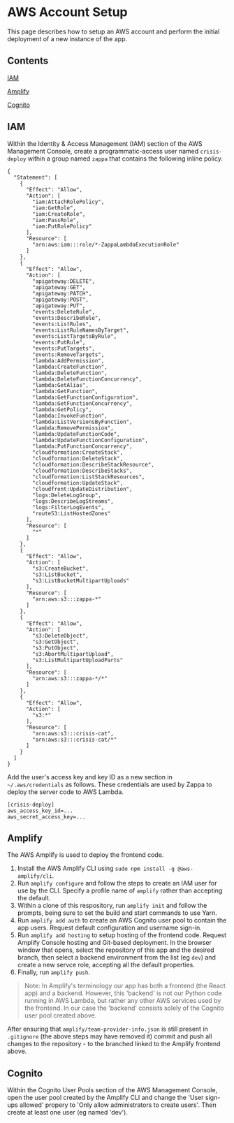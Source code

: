 # AWS Account Setup

This page describes how to setup an AWS account and perform the initial deployment of a new instance of the app.

## Contents

[IAM](#IAM)

[Amplify](#Amplify)

[Cognito](#Cognito)

## IAM

Within the Identity & Access Management (IAM) section of the AWS Management Console, create a programmatic-access user named `crisis-deploy` within a group named `zappa` that contains the following inline policy.

```
{
  "Statement": [
    {
      "Effect": "Allow",
      "Action": [
        "iam:AttachRolePolicy",
        "iam:GetRole",
        "iam:CreateRole",
        "iam:PassRole",
        "iam:PutRolePolicy"
      ],
      "Resource": [
        "arn:aws:iam:::role/*-ZappaLambdaExecutionRole"
      ]
    },
    {
      "Effect": "Allow",
      "Action": [
        "apigateway:DELETE",
        "apigateway:GET",
        "apigateway:PATCH",
        "apigateway:POST",
        "apigateway:PUT",
        "events:DeleteRule",
        "events:DescribeRule",
        "events:ListRules",
        "events:ListRuleNamesByTarget",
        "events:ListTargetsByRule",
        "events:PutRule",
        "events:PutTargets",
        "events:RemoveTargets",
        "lambda:AddPermission",
        "lambda:CreateFunction",
        "lambda:DeleteFunction",
        "lambda:DeleteFunctionConcurrency",
        "lambda:GetAlias",
        "lambda:GetFunction",
        "lambda:GetFunctionConfiguration",
        "lambda:GetFunctionConcurrency",
        "lambda:GetPolicy",
        "lambda:InvokeFunction",
        "lambda:ListVersionsByFunction",
        "lambda:RemovePermission",
        "lambda:UpdateFunctionCode",
        "lambda:UpdateFunctionConfiguration",
        "lambda:PutFunctionConcurrency",
        "cloudformation:CreateStack",
        "cloudformation:DeleteStack",
        "cloudformation:DescribeStackResource",
        "cloudformation:DescribeStacks",
        "cloudformation:ListStackResources",
        "cloudformation:UpdateStack",
        "cloudfront:UpdateDistribution",
        "logs:DeleteLogGroup",
        "logs:DescribeLogStreams",
        "logs:FilterLogEvents",
        "route53:ListHostedZones"
      ],
      "Resource": [
        "*"
      ]
    },
    {
      "Effect": "Allow",
      "Action": [
        "s3:CreateBucket",
        "s3:ListBucket",
        "s3:ListBucketMultipartUploads"
      ],
      "Resource": [
        "arn:aws:s3:::zappa-*"
      ]
    },
    {
      "Effect": "Allow",
      "Action": [
        "s3:DeleteObject",
        "s3:GetObject",
        "s3:PutObject",
        "s3:AbortMultipartUpload",
        "s3:ListMultipartUploadParts"
      ],
      "Resource": [
        "arn:aws:s3:::zappa-*/*"
      ]
    },
    {
      "Effect": "Allow",
      "Action": [
        "s3:*"
      ],
      "Resource": [
        "arn:aws:s3:::crisis-cat",
        "arn:aws:s3:::crisis-cat/*"
      ]
    }
  ]
}
```

Add the user's access key and key ID as a new section in `~/.aws/credentials` as follows. These credentials are used by Zappa to deploy the server code to AWS Lambda.

```
[crisis-deploy]
aws_access_key_id=...
aws_secret_access_key=...
```

## Amplify

The AWS Amplify is used to deploy the frontend code.

1. Install the AWS Amplify CLI using `sudo npm install -g @aws-amplify/cli`.
1. Run `amplify configure` and follow the steps to create an IAM user for use by the CLI. Specify a profile name of `amplify` rather than accepting the default.
1. Within a clone of this respository, run `amplify init` and follow the prompts, being sure to set the build and start commands to use Yarn.
1. Run `amplify add auth` to create an AWS Cognito user pool to contain the app users. Request default configuration and username sign-in.
1. Run `amplify add hosting` to setup hosting of the frontend code. Request Amplify Console hosting and Git-based deployment. In the browser window that opens, select the repository of this app and the desired branch, then select a backend environment from the list (eg `dev`) and create a new servce role, accepting all the default properties.
1. Finally, run `amplify push`.

> Note: In Amplify's terminology our app has both a frontend (the React app) and a backend. However, this 'backend' is not our Python code running in AWS Lambda, but rather any other AWS services used by the frontend. In our case the 'backend' consists solely of the Cognito user pool created above.

After ensuring that `amplify/team-provider-info.json` is still present in `.gitignore` (the above steps may have removed it) commit and push all changes to the repository - to the branched linked to the Amplify frontend above.

## Cognito

Within the Cognito User Pools section of the AWS Management Console, open the user pool created by the Amplify CLI and change the 'User sign-ups allowed' propery to 'Only allow administrators to create users'. Then create at least one user (eg named 'dev').